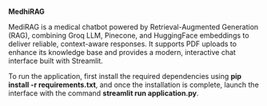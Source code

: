 **MedhiRAG**

MediRAG is a medical chatbot powered by Retrieval-Augmented Generation (RAG), combining Groq LLM, Pinecone, and HuggingFace embeddings to deliver reliable, context-aware responses. 
It supports PDF uploads to enhance its knowledge base and provides a modern, interactive chat interface built with Streamlit.

To run the application, first install the required dependencies using **pip install -r requirements.txt**, and once the installation is complete, launch the interface with the command **streamlit run application.py**.
